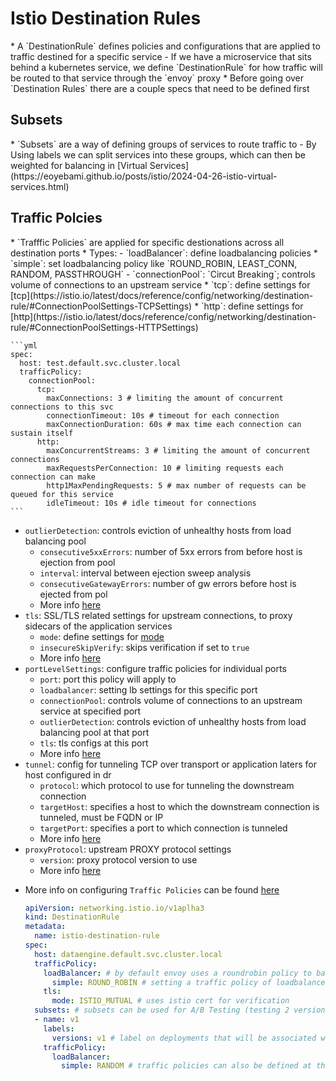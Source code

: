 <h1>Istio Destination Rules</h1>
* A `DestinationRule` defines policies and configurations that are applied to traffic destined for a specific service
  - If we have a microservice that sits behind a kubernetes service, we define `DestinationRule` for how traffic will be routed to that service through the `envoy` proxy
* Before going over `Destination Rules` there are a couple specs that need to be defined first
<h2>Subsets</h2>
* `Subsets` are a way of defining groups of services to route traffic to
  - By Using labels we can split services into these groups, which can then be weighted for balancing in [Virtual Services](https://eoyebami.github.io/posts/istio/2024-04-26-istio-virtual-services.html)

<h2>Traffic Polcies</h2>
* `Trafffic Policies` are applied for specific destionations across all destination ports
* Types:
  - `loadBalancer`: define loadbalancing policies
    * `simple`: set loadbalancing policy like `ROUND_ROBIN, LEAST_CONN, RANDOM, PASSTHROUGH`
  - `connectionPool`: `Circut Breaking`; controls volume of connections to an upstream service
    * `tcp`: define settings for [tcp](https://istio.io/latest/docs/reference/config/networking/destination-rule/#ConnectionPoolSettings-TCPSettings)
    * `http`: define settings for [http](https://istio.io/latest/docs/reference/config/networking/destination-rule/#ConnectionPoolSettings-HTTPSettings)
 
    ```yml    
    spec:
      host: test.default.svc.cluster.local
      trafficPolicy:
        connectionPool:
          tcp:
            maxConnections: 3 # limiting the amount of concurrent connections to this svc
            connectionTimeout: 10s # timeout for each connection
            maxConnectionDuration: 60s # max time each connection can sustain itself
          http:
            maxConcurrentStreams: 3 # limiting the amount of concurrent connections
            maxRequestsPerConnection: 10 # limiting requests each connection can make
            http1MaxPendingRequests: 5 # max number of requests can be queued for this service
            idleTimeout: 10s # idle timeout for connections
    ```    

  - `outlierDetection`: controls eviction of unhealthy hosts from load balancing pool
    * `consecutive5xxErrors`: number of 5xx errors from before host is ejection from pool
    * `interval`: interval between ejection sweep analysis
    * `consecutiveGatewayErrors`: number of gw errors before host is ejected from pol
    * More info [here](https://istio.io/latest/docs/reference/config/networking/destination-rule/#OutlierDetection)
  - `tls`: SSL/TLS related settings for upstream connections, to proxy sidecars of the application services
    * `mode`: define settings for [mode](https://istio.io/latest/docs/reference/config/networking/destination-rule/#ClientTLSSettings-TLSmode)
    * `insecureSkipVerify`: skips verification if set to `true`
    * More info [here](https://istio.io/latest/docs/reference/config/networking/destination-rule/#ClientTLSSettings)
  - `portLevelSettings`: configure traffic policies for individual ports
    * `port`: port this policy will apply to
    * `loadbalancer`: setting lb settings for this specific port
    * `connectionPool`: controls volume of connections to an upstream service at specified port
    * `outlierDetection`: controls eviction of unhealthy hosts from load balancing pool at that port
    * `tls`: tls configs at this port
    * More info [here](https://istio.io/latest/docs/reference/config/networking/destination-rule/#TrafficPolicy-PortTrafficPolicy)
  - `tunnel`: config for tunneling TCP over transport or application laters for host configured in dr
    * `protocol`: which protocol to use for tunneling the downstream connection
    * `targetHost`: specifies a host to which the downstream connection is tunneled, must be FQDN or IP 
    * `targetPort`: specifies a port to which connection is tunneled
    * More info [here](https://istio.io/latest/docs/reference/config/networking/destination-rule/#TrafficPolicy-TunnelSettings)
  - `proxyProtocol`: upstream PROXY protocol settings
    * `version`: proxy protocol version to use
    * More info [here](https://istio.io/latest/docs/reference/config/networking/destination-rule/#TrafficPolicy-ProxyProtocol)

* More info on configuring `Traffic Policies` can be found [here](https://istio.io/latest/docs/reference/config/networking/destination-rule/#TrafficPolicy)
    
  ```yml
  apiVersion: networking.istio.io/v1aplha3
  kind: DestinationRule
  metadata:
    name: istio-destination-rule
  spec:
    host: dataengine.default.svc.cluster.local
    trafficPolicy:
      loadBalancer: # by default envoy uses a roundrobin policy to balance traffic
        simple: ROUND_ROBIN # setting a traffic policy of loadbalancer allows you to change this configuration
      tls:
        mode: ISTIO_MUTUAL # uses istio cert for verification
    subsets: # subsets can be used for A/B Testing (testing 2 versions of an application, one usually being available to a small sample size)
    - name: v1
      labels:
        versions: v1 # label on deployments that will be associated with this subset
      trafficPolicy:
        loadBalancer:
          simple: RANDOM # traffic policies can also be defined at the subset level too
  ```

